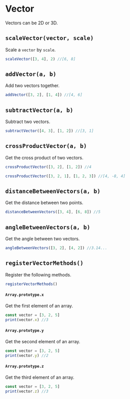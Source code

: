 # Vector
Vectors can be 2D or 3D.

## `scaleVector(vector, scale)`
Scale a `vector` by `scale`.
```javascript
scaleVector([3, 4], 2) //[6, 8]
```

## `addVector(a, b)`
Add two vectors together.
```javascript
addVector([3, 2], [1, 4]) //[4, 6]
```

## `subtractVector(a, b)`
Subtract two vectors.
```javascript
subtractVector([4, 3], [1, 2]) //[3, 1]
```

## `crossProductVector(a, b)`
Get the cross product of two vectors.
```javascript
crossProductVector([3, 2], [1, 2]) //4
```
```javascript
crossProductVector([3, 2, 1], [1, 2, 3]) //[4, -8, 4]
```

## `distanceBetweenVectors(a, b)`
Get the distance between two points.
```javascript
distanceBetweenVectors([3, 4], [6, 8]) //5
```

## `angleBetweenVectors(a, b)`
Get the angle between two vectors.
```javascript
angleBetweenVectors([3, 2], [4, 2]) //3.14...
```

## `registerVectorMethods()`
Register the following methods.
```javascript
registerVectorMethods()
```

#### `Array.prototype.x`
Get the first element of an array.
```javascript
const vector = [3, 2, 5]
print(vector.x) //3
```

#### `Array.prototype.y`
Get the second element of an array.
```javascript
const vector = [3, 2, 5]
print(vector.y) //2
```

#### `Array.prototype.z`
Get the third element of an array.
```javascript
const vector = [3, 2, 5]
print(vector.z) //3
```
